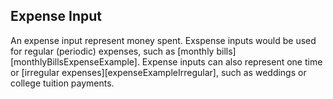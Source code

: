 ## Expense Input

An expense input represent money spent. Exspense inputs would be used for regular (periodic) expenses, such as [monthly bills][monthlyBillsExpenseExample]. Expense inputs can also represent one time or [irregular expenses][expenseExampleIrregular], such as weddings or college tuition payments.

